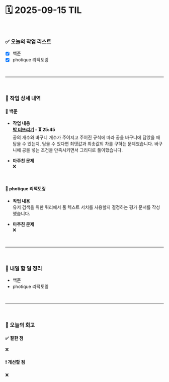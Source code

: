 # 🗓️ 2025-09-15 TIL

<br>

### ✅ 오늘의 작업 리스트  
- [x] 백준
- [x] photique 리팩토링

<br>

---

<br>

### 📌 작업 상세 내역  

#### 🔹 백준
- **작업 내용**<br>
**[박 터뜨리기](https://www.acmicpc.net/problem/19939) - ⏳ 25:45**<br>
공의 개수와 바구니 개수가 주어지고 주어진 규칙에 따라 공을 바구니에 담았을 때 담을 수 있는지, 담을 수 있다면 최댓값과 최솟값의 차를 구하는 문제였습니다. 바구니에 공을 넣는 조건을 만족시키면서 그리디로 풀이했습니다.

- **마주친 문제**<br>
❌

<br>

#### 🔹 photique 리팩토링
- **작업 내용**<br>
유저 검색을 위한 쿼리에서 풀 텍스트 서치를 사용할지 결정하는 평가 문서를 작성했습니다.

- **마주친 문제**<br>
❌

<br>

---

<br>

### 🚀 내일 할 일 정리  

- 백준
- photique 리팩토링

<br>

---

<br>

### 🧐 오늘의 회고  

#### ✅ 잘한 점
❌

#### ❗ 개선할 점
❌

<br><br><br>